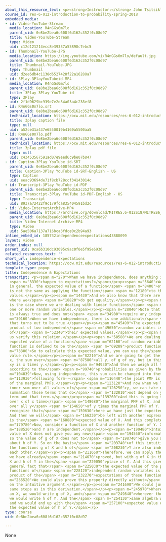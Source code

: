 ```yaml
---
about_this_resource_text: <p><strong>Instructor:</strong> John Tsitsiklis</p>
course_id: res-6-012-introduction-to-probability-spring-2018
embedded_media:
- id: Video-YouTube-Stream
  media_location: R4nGGs0m7lo
  parent_uid: 0e8be2bea6c608f6d162c352f0c08d97
  title: Video-YouTube-Stream
  type: Video
  uid: c12d121214ecc8e39337a55898c7ebc5
- id: Thumbnail-YouTube-JPG
  media_location: https://img.youtube.com/vi/R4nGGs0m7lo/default.jpg
  parent_uid: 0e8be2bea6c608f6d162c352f0c08d97
  title: Thumbnail-YouTube-JPG
  type: Thumbnail
  uid: d2ee6db4c1138d6527428f22a16288a7
- id: 3Play-3PlayYouTubeid-MP4
  media_location: R4nGGs0m7lo
  parent_uid: 0e8be2bea6c608f6d162c352f0c08d97
  title: 3Play-3Play YouTube id
  type: 3Play
  uid: 2f1d9629bc939e7e2e34a03a4c238ef8
- id: R4nGGs0m7lo.srt
  parent_uid: 0e8be2bea6c608f6d162c352f0c08d97
  technical_location: https://ocw.mit.edu/resources/res-6-012-introduction-to-probability-spring-2018/part-i-the-fundamentals/independence-expectations/R4nGGs0m7lo.srt
  title: 3play caption file
  type: null
  uid: a52ce31a437e6550019b4169a5500aa5
- id: R4nGGs0m7lo.pdf
  parent_uid: 0e8be2bea6c608f6d162c352f0c08d97
  technical_location: https://ocw.mit.edu/resources/res-6-012-introduction-to-probability-spring-2018/part-i-the-fundamentals/independence-expectations/R4nGGs0m7lo.pdf
  title: 3play pdf file
  type: null
  uid: c43453567591ad07e9eed6c9be07b847
- id: Caption-3Play YouTube id-SRT
  parent_uid: 0e8be2bea6c608f6d162c352f0c08d97
  title: Caption-3Play YouTube id-SRT-English - US
  type: Caption
  uid: eeac93694de71f8cb728ccf34143014c
- id: Transcript-3Play YouTube id-PDF
  parent_uid: 0e8be2bea6c608f6d162c352f0c08d97
  title: Transcript-3Play YouTube id-PDF-English - US
  type: Transcript
  uid: 8937a72422f9c179fca835404591bd2c
- id: Video-InternetArchive-MP4
  media_location: https://archive.org/download/MITRES.6-012S18/MITRES6_012S18_L07-06_300k.mp4
  parent_uid: 0e8be2bea6c608f6d162c352f0c08d97
  title: Video-Internet Archive-MP4
  type: Video
  uid: 5ae506a7137a716bca3fdce0c2b94a93
inline_embed_id: 185732independenceexpectations43888099
layout: video
order_index: null
parent_uid: 9ca6b310dc93095c9ac0f0e5f95e6930
related_resources_text: ''
short_url: independence-expectations
technical_location: https://ocw.mit.edu/resources/res-6-012-introduction-to-probability-spring-2018/part-i-the-fundamentals/independence-expectations
template_type: popup
title: Independence & Expectations
transcript: <p><span m="270">When we have independence, does anything interesting</span>
  <span m="3330">happen to expectations?</span></p><p><span m="5640">We know that,
  in general, the expected value of a function</span> <span m="8400">of random variables
  is not the same as applying the function</span> <span m="12180">to the expected
  values.</span></p><p><span m="14430">And we also know that there are some exceptions
  where we</span> <span m="18820">do get equality.</span></p><p><span m="20770">This
  is the case where we are dealing with linear functions</span> <span m="23820">of
  one or more random variables.</span></p><p><span m="28040">Note that this last property
  is always true and does not</span> <span m="34980">require any independence assumptions.</span></p><p><span
  m="39160">When we have independence, there is one additional</span> <span m="42070">property
  that turns out to be true.</span></p><p><span m="45490">The expected value of the
  product of two independent</span> <span m="49650">random variables is the product
  of</span> <span m="52340">their expected values.</span></p><p><span m="55360">Let
  us verify this relation.</span></p><p><span m="58580">We are dealing here with the
  expected value of a function</span> <span m="62160">of random variables, where the
  function is defined to be the</span> <span m="69289">product function.</span></p><p><span
  m="73300">So to calculate this expected value, you can use the</span> <span m="78660">expected
  value rule.</span></p><p><span m="82210">And we are going to get the sum over all
  x, the sum over</span> <span m="87580">all y, of g of xy, but in this case, g of
  xy is x times y.</span></p><p><span m="94930">And then we weigh all those values
  according to the</span> <span m="99740">probabilities as given by the joint PMF.</span></p><p><span
  m="104039">Now, using independence, this sum can be changed into the</span> <span
  m="113930">following form--</span> <span m="116440">the joint PMF is the product
  of the marginal PMFs.</span></p><p><span m="123120">And now when we look at the
  inner sum over all values of</span> <span m="126250">y, we can take outside the
  summation those terms that do</span> <span m="132010">not depend on y, and so this
  term and that term.</span></p><p><span m="139260">And this is going to yield a summation
  over x of x times</span> <span m="148680">the marginal PMF of X, and then the summation
  over all y</span> <span m="154650">of y times the marginal PMF of Y. But now we
  recognize that</span> <span m="159630">here we have just the expected value of Y.
  And then we will</span> <span m="166230">be left with another expression, which
  is the</span> <span m="168880">expected value of X. And this completes the argument.</span></p><p><span
  m="179780">Now, consider a function of X and another function of Y. X</span> <span
  m="188520">and Y are independent.</span></p><p><span m="190480">Intuitively, the
  value of X does not give you any new</span> <span m="194560">information about Y,
  so the value of g of X does not to</span> <span m="198740">give you any new information
  about h of Y. So on the basis</span> <span m="203740">of this intuitive argument,
  the functions g of X and h of</span> <span m="208230">Y are also independent of
  each other.</span></p><p><span m="211660">Therefore, we can apply the fact that
  we have already</span> <span m="214670">proved, but with g of X in the place of
  X and h of Y in the</span> <span m="220050">place of Y. And this gives us this more
  general fact that</span> <span m="225030">the expected value of the product of two
  functions of</span> <span m="228120">independent random variables is equal to the
  product of the</span> <span m="232270">expectations of these functions.</span></p><p><span
  m="235520">We could also prove this property directly without</span> <span m="239180">relying
  on the intuitive argument.</span></p><p><span m="241690">We could just follow the
  same steps as in this derivation.</span></p><p><span m="245970">Wherever there is
  an X, we would write g of X, and</span> <span m="249840">wherever there is a Y,
  we would write h of Y. And the</span> <span m="254130">same algebra would go through,
  and we would end up with the</span> <span m="257100">expected value of g of X times
  the expected value of h of Y.</span></p>
type: course
uid: 0e8be2bea6c608f6d162c352f0c08d97

---
```

None